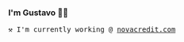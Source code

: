 ### I'm Gustavo 🤙🏽
<samp> ⚒ I'm currently working @ [novacredit.com](https://www.novacredit.com/)</samp>
